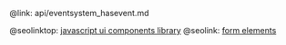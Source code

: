 @link: api/eventsystem_hasevent.md

@seolinktop: [javascript ui components library](https://webix.com)
@seolink: [form elements](https://webix.com/widget/form/)